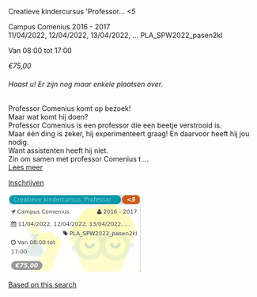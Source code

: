 Creatieve kindercursus 'Professor... *<5*

Campus Comenius 2016 - 2017  
11/04/2022, 12/04/2022, 13/04/2022, ... PLA\_SPW2022\_pasen2kl  

Van 08:00 tot 17:00

*€75,00*

  

###### *Haast u! Er zijn nog maar enkele plaatsen over.*

  

Professor Comenius komt op bezoek!  
Maar wat komt hij doen?  
Professor Comenius is een professor die een beetje verstrooid is.  
Maar één ding is zeker, hij experimenteert graag! En daarvoor heeft hij jou nodig.  
Want assistenten heeft hij niet.  
Zin om samen met professor Comenius t  ...  
[Lees meer](https://tickets.vgc.be/activity/subscribe/PLA_SPW2022_pasen2kl)

[Inschrijven](https://tickets.vgc.be/activity/subscribe/PLA_SPW2022_pasen2kl)

![](68085.png)

[Based on this search](https://tickets.vgc.be/activity/index?&vrijeplaatsen=1&Age%5B%5D=3%2C5&entity=286)